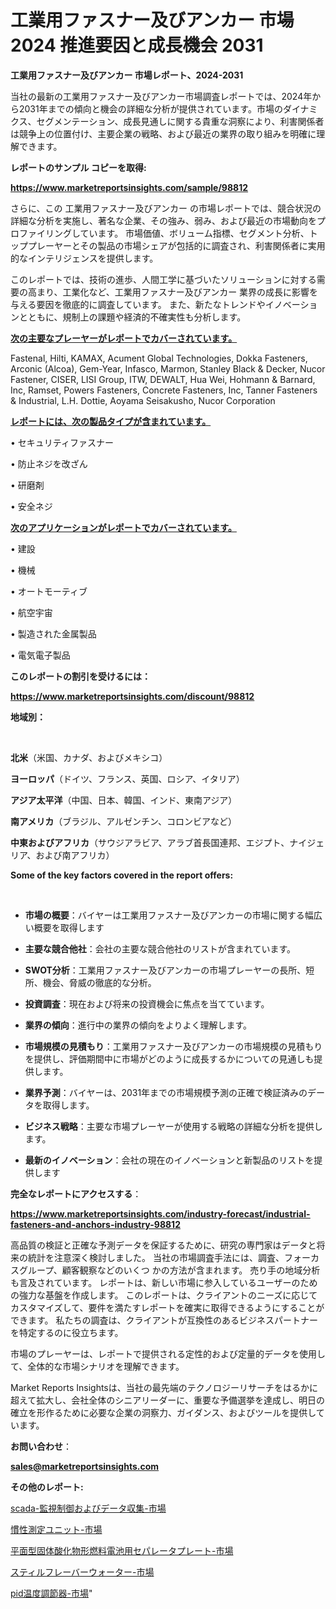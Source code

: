 # 工業用ファスナー及びアンカー 市場 2024 推進要因と成長機会 2031

<strong>工業用ファスナー及びアンカー 市場レポート、2024-2031</strong>

当社の最新の工業用ファスナー及びアンカー市場調査レポートでは、2024年から2031年までの傾向と機会の詳細な分析が提供されています。市場のダイナミクス、セグメンテーション、成長見通しに関する貴重な洞察により、利害関係者は競争上の位置付け、主要企業の戦略、および最近の業界の取り組みを明確に理解できます。



<strong>レポートのサンプル コピーを取得:</strong> <a href=https://www.marketreportsinsights.com/sample/98812>

<strong><u>https://www.marketreportsinsights.com/sample/98812</u></strong></a>

さらに、この 工業用ファスナー及びアンカー の市場レポートでは、競合状況の詳細な分析を実施し、著名な企業、その強み、弱み、および最近の市場動向をプロファイリングしています。 市場価値、ボリューム指標、セグメント分析、トッププレーヤーとその製品の市場シェアが包括的に調査され、利害関係者に実用的なインテリジェンスを提供します。

このレポートでは、技術の進歩、人間工学に基づいたソリューションに対する需要の高まり、工業化など、工業用ファスナー及びアンカー 業界の成長に影響を与える要因を徹底的に調査しています。 また、新たなトレンドやイノベーションとともに、規制上の課題や経済的不確実性も分析します。



<strong><u>次の主要なプレーヤーがレポートでカバーされています。</u></strong>

Fastenal, Hilti, KAMAX, Acument Global Technologies, Dokka Fasteners, Arconic (Alcoa), Gem-Year, Infasco, Marmon, Stanley Black & Decker, Nucor Fastener, CISER, LISI Group, ITW, DEWALT, Hua Wei, Hohmann & Barnard, Inc, Ramset, Powers Fasteners, Concrete Fasteners, Inc, Tanner Fasteners & Industrial, L.H. Dottie, Aoyama Seisakusho, Nucor Corporation



<strong><u><b>レポートには、次の製品タイプが含まれています。</b></u></strong>

• セキュリティファスナー

• 防止ネジを改ざん

• 研磨剤

• 安全ネジ



<strong><u><b>次のアプリケーションがレポートでカバーされています。</b></u></strong>

• 建設

• 機械

• オートモーティブ

• 航空宇宙

• 製造された金属製品

• 電気電子製品



<strong><b>このレポートの割引を受けるには：</b></strong>

<a href=https://www.marketreportsinsights.com/discount/98812>

<strong><u>https://www.marketreportsinsights.com/discount/98812</u></strong></a>



<strong>地域別：</strong>

<strong> </strong>



<strong>北米</strong>（米国、カナダ、およびメキシコ）



<strong>ヨーロッパ</strong>（ドイツ、フランス、英国、ロシア、イタリア）



<strong>アジア太平洋</strong>（中国、日本、韓国、インド、東南アジア）



<strong>南アメリカ</strong>（ブラジル、アルゼンチン、コロンビアなど）



<strong>中東およびアフリカ</strong>（サウジアラビア、アラブ首長国連邦、エジプト、ナイジェリア、および南アフリカ）



<strong>Some of the key factors covered in the report offers:</strong>

<strong> </strong>
<ul>
  <li>

<strong>市場の概要</strong>：バイヤーは工業用ファスナー及びアンカーの市場に関する幅広い概要を取得します</li>
  <li>

<strong>主要な競合他社</strong>：会社の主要な競合他社のリストが含まれています。</li>
  <li>

<strong>SWOT分析</strong>：工業用ファスナー及びアンカーの市場プレーヤーの長所、短所、機会、脅威の徹底的な分析。</li>
  <li>

<strong>投資調査</strong>：現在および将来の投資機会に焦点を当てています。</li>
  <li>

<strong>業界の傾向</strong>：進行中の業界の傾向をよりよく理解します。</li>
  <li>

<strong>市場規模の見積もり</strong>：工業用ファスナー及びアンカーの市場規模の見積もり を提供し、評価期間中に市場がどのように成長するかについての見通しも提供します。</li>
  <li>

<strong>業界予測</strong>：バイヤーは、2031年までの市場規模予測の正確で検証済みのデータを取得します。</li>
  <li>

<strong>ビジネス戦略</strong>：主要な市場プレーヤーが使用する戦略の詳細な分析を提供します。</li>
  <li>

<strong>最新のイノベーション</strong>：会社の現在のイノベーションと新製品のリストを提供します</li>
</ul>


<strong>完全なレポートにアクセスする</strong>：

<a href=https://www.marketreportsinsights.com/industry-forecast/industrial-fasteners-and-anchors-industry-98812>

<strong><u>https://www.marketreportsinsights.com/industry-forecast/industrial-fasteners-and-anchors-industry-98812</u></strong></a>

高品質の検証と正確な予測データを保証するために、研究の専門家はデータと将来の統計を注意深く検討しました。 当社の市場調査手法には、調査、フォーカスグループ、顧客観察などのいくつ かの方法が含まれます。 売り手の地域分析も言及されています。 レポートは、新しい市場に参入しているユーザーのための強力な基盤を作成します。 このレポートは、クライアントのニーズに応じてカスタマイズして、要件を満たすレポートを確実に取得できるようにすることができます。 私たちの調査は、クライアントが互換性のあるビジネスパートナーを特定するのに役立ちます。

市場のプレーヤーは、レポートで提供される定性的および定量的データを使用して、全体的な市場シナリオを理解できます。

Market Reports Insightsは、当社の最先端のテクノロジーリサーチをはるかに超えて拡大し、会社全体のシニアリーダーに、重要な予備選挙を達成し、明日の確立を形作るために必要な企業の洞察力、ガイダンス、およびツールを提供しています。



<strong><b>お問い合わせ</b></strong>：

<a href=mailto:sales@marketreportsinsights.com>

<strong><u>sales@marketreportsinsights.com</u></strong></a>



<strong>その他のレポート:</strong>

<a href=https://www.linkedin.com/pulse/scada-監視制御およびデータ収集-市場-2023-swot-分析と最新イノベーション-2030-pr-news-hub-s7uff/>scada-監視制御およびデータ収集-市場</a>

<a href=https://www.linkedin.com/pulse/慣性測定ユニット-市場-2023-最新の-cagr-および成長分析-2030-yh7of/>慣性測定ユニット-市場</a>

<a href=https://www.linkedin.com/pulse/平面型固体酸化物形燃料電池用セパレータプレート-市場-2023-総利益と主要ベンダー-2030-pr-news-hub-xcvwf/>平面型固体酸化物形燃料電池用セパレータプレート-市場</a>

<a href=https://www.linkedin.com/pulse/スティルフレーバーウォーター-市場-2023-競争分析と事業成長-2030-pr-news-hub-19zgf/>スティルフレーバーウォーター-市場</a>

<a href=https://www.linkedin.com/pulse/pid温度調節器-市場-2023-swot-分析と最新イノベーション-apxnf/>pid温度調節器-市場</a>"
